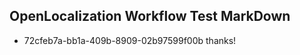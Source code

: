 ## OpenLocalization Workflow Test MarkDown
* 72cfeb7a-bb1a-409b-8909-02b97599f00b thanks!

<!--HONumber=Jul16_HO2-->


